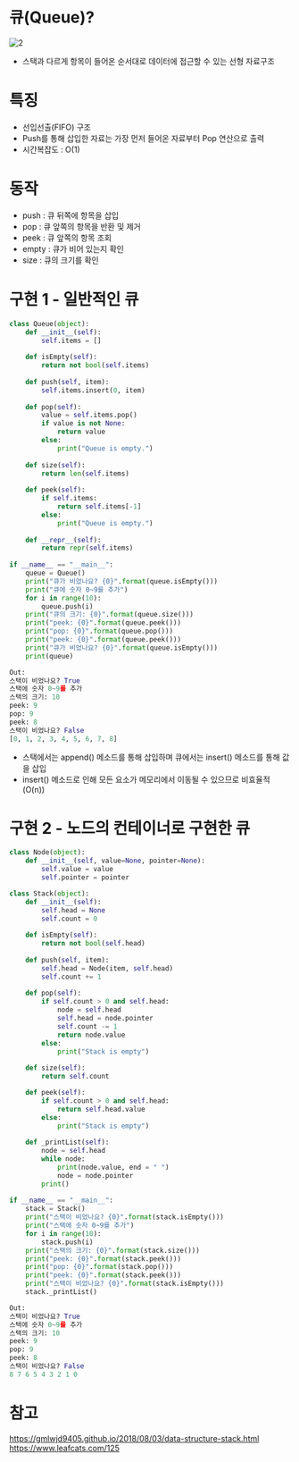 # 큐(Queue)?
![2](https://user-images.githubusercontent.com/48504392/75146178-e1bb6e00-573d-11ea-8c2e-c10c87b82ef7.jpg)
- 스택과 다르게 항목이 들어온 순서대로 데이터에 접근할 수 있는 선형 자료구조

# 특징
- 선입선출(FIFO) 구조
- Push를 통해 삽입한 자료는 가장 먼저 들어온 자료부터 Pop 연산으로 출력
- 시간복잡도 : O(1)

# 동작
- push : 큐 뒤쪽에 항목을 삽입
- pop : 큐 앞쪽의 항목을 반환 및 제거
- peek : 큐 앞쪽의 항목 조회
- empty : 큐가 비어 있는지 확인
- size : 큐의 크기를 확인

# 구현 1 - 일반적인 큐
~~~python
class Queue(object):
    def __init__(self):
        self.items = []
        
    def isEmpty(self):
        return not bool(self.items)
    
    def push(self, item):
        self.items.insert(0, item)
        
    def pop(self):
        value = self.items.pop()
        if value is not None:
            return value
        else:
            print("Queue is empty.")
            
    def size(self):
        return len(self.items)
    
    def peek(self):
        if self.items:
            return self.items[-1]
        else:
            print("Queue is empty.")
            
    def __repr__(self):
        return repr(self.items)
    
if __name__ == "__main__":
    queue = Queue()
    print("큐가 비었나요? {0}".format(queue.isEmpty()))
    print("큐에 숫자 0~9를 추가")
    for i in range(10):
        queue.push(i)
    print("큐의 크기: {0}".format(queue.size()))
    print("peek: {0}".format(queue.peek()))
    print("pop: {0}".format(queue.pop()))
    print("peek: {0}".format(queue.peek()))
    print("큐가 비었나요? {0}".format(queue.isEmpty()))
    print(queue)
~~~
~~~python
Out:
스택이 비었나요? True
스택에 숫자 0~9를 추가
스택의 크기: 10
peek: 9
pop: 9
peek: 8
스택이 비었나요? False
[0, 1, 2, 3, 4, 5, 6, 7, 8]
~~~
- 스택에서는 append() 메소드를 통해 삽입하며 큐에서는 insert() 메소드를 통해 값을 삽입  
- insert() 메소드로 인해 모든 요소가 메모리에서 이동될 수 있으므로 비효율적(O(n))
# 구현 2 - 노드의 컨테이너로 구현한 큐
~~~python
class Node(object):
    def __init__(self, value=None, pointer=None):
        self.value = value
        self.pointer = pointer

class Stack(object):
    def __init__(self):
        self.head = None
        self.count = 0
        
    def isEmpty(self):
        return not bool(self.head)
    
    def push(self, item):
        self.head = Node(item, self.head)
        self.count += 1
        
    def pop(self):
        if self.count > 0 and self.head:
            node = self.head
            self.head = node.pointer
            self.count -= 1
            return node.value
        else:
            print("Stack is empty")
            
    def size(self):
        return self.count

    def peek(self):
        if self.count > 0 and self.head:
            return self.head.value
        else:
            print("Stack is empty")
            
    def _printList(self):
        node = self.head
        while node:
            print(node.value, end = " ")
            node = node.pointer
        print()
    
if __name__ == "__main__":
    stack = Stack()
    print("스택이 비었나요? {0}".format(stack.isEmpty()))
    print("스택에 숫자 0~9를 추가")
    for i in range(10):
        stack.push(i)
    print("스택의 크기: {0}".format(stack.size()))
    print("peek: {0}".format(stack.peek()))
    print("pop: {0}".format(stack.pop()))
    print("peek: {0}".format(stack.peek()))
    print("스택이 비었나요? {0}".format(stack.isEmpty()))
    stack._printList()
~~~
~~~python
Out:
스택이 비었나요? True
스택에 숫자 0~9를 추가
스택의 크기: 10
peek: 9
pop: 9
peek: 8
스택이 비었나요? False
8 7 6 5 4 3 2 1 0 
~~~
# 참고
https://gmlwjd9405.github.io/2018/08/03/data-structure-stack.html  
https://www.leafcats.com/125
